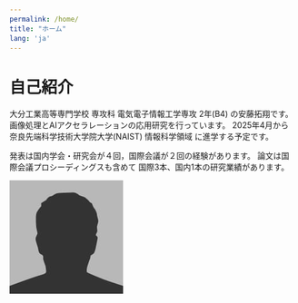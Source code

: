 ```yaml
---
permalink: /home/
title: "ホーム"
lang: 'ja'
---
```


# 自己紹介
大分工業高等専門学校 専攻科 電気電子情報工学専攻 2年(B4) の安藤拓翔です。
画像処理とAIアクセラレーションの応用研究を行っています。
2025年4月から奈良先端科学技術大学院大学(NAIST) 情報科学領域 に進学する予定です。

発表は国内学会・研究会が４回，国際会議が２回の経験があります。
論文は国際会議プロシーディングスも含めて
国際3本、国内1本の研究業績があります。

<!-- 画像を挿入 -->
![profile](/assets/images/bio-photo.jpg)
